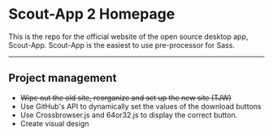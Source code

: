 
# Scout-App 2 Homepage

This is the repo for the official website of the open source desktop app, Scout-App. Scout-App is the easiest to use pre-processor for Sass.

* * *

## Project management

* ~~Wipe out the old site, reorganize and set up the new site (TJW)~~
* Use GitHub's API to dynamically set the values of the download buttons
* Use Crossbrowser.js and 64or32.js to display the correct button.
* Create visual design
